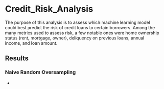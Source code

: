 # Credit_Risk_Analysis

The purpose of this analysis is to assess which machine learning model could best predict the risk of credit loans to certain borrowers. Among the many metrics used to assess risk, a few notable ones were home ownership status (rent, mortgage, owner), deliquency on previous loans, annual income, and loan amount.

## Results

### Naive Random Oversampling
- 
